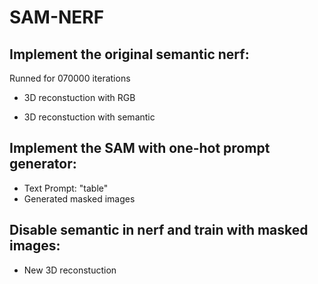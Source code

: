# SAM-NERF

## Implement the original semantic nerf:
Runned for 070000 iterations
* 3D reconstuction with RGB

* 3D reconstuction with semantic

## Implement the SAM with one-hot prompt generator:
* Text Prompt: "table"
* Generated masked images


## Disable semantic in nerf and train with masked images:
* New 3D reconstuction
